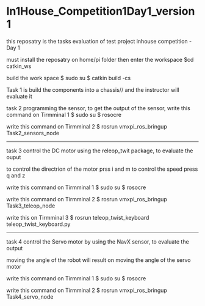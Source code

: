 # In1House_Competition1Day1_version1
 this reposatry is the tasks evaluation of test project inhouse competition -Day 1

 must install the reposatry on home/pi folder
then enter the workspace 
$cd catkin_ws

build the work space 
$ sudo su
$ catkin build -cs

 Task 1 is build the components into a chassis// and the instructor will evaluate it

 task 2 programming the sensor, to get the output of the sensor, 
 write this command on Tirmminal 1
 $ sudo su
 $ rosocre

 write this command on Tirmminal 2
$ rosrun vmxpi_ros_bringup Task2_sensors_node 

-----------------------------------------------------------
task 3 control the DC motor using the releop_twit package, to evaluate the ouput

to control the directrion of the motor prss i and m
to control the speed press q and z

 write this command on Tirmminal 1
 $ sudo su
 $ rosocre

 write this command on Tirmminal 2
$ rosrun vmxpi_ros_bringup Task3_teleop_node 

write this on Tirmminal 3 
$ rosrun teleop_twist_keyboard teleop_twist_keyboard.py 

-----------------------------------------------------------
task 4 control the Servo motor by using the NavX sensor, to evaluate the output 

moving the angle of the robot will result on moving the angle of the servo motor 

 write this command on Tirmminal 1
 $ sudo su
 $ rosocre

 write this command on Tirmminal 2
$ rosrun vmxpi_ros_bringup Task4_servo_node 



